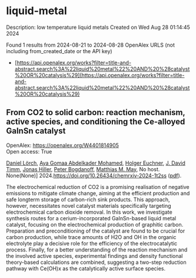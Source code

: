 # liquid-metal
Description: low temperature liquid metals
Created on Wed Aug 28 01:14:45 2024

Found 1 results from 2024-08-21 to 2024-08-28
OpenAlex URLS (not including from_created_date or the API key)
- [https://api.openalex.org/works?filter=title-and-abstract.search%3A%22liquid%20metal%22%20AND%20%28catalyst%20OR%20catalysis%29](https://api.openalex.org/works?filter=title-and-abstract.search%3A%22liquid%20metal%22%20AND%20%28catalyst%20OR%20catalysis%29)

## From CO2 to solid carbon: reaction mechanism, active species, and conditioning the Ce-alloyed GaInSn catalyst   

OpenAlex: https://openalex.org/W4401814905    
Open access: True
    
[Daniel Lörch](https://openalex.org/A5064317736), [Aya Gomaa Abdelkader Mohamed](https://openalex.org/A5059375955), [Holger Euchner](https://openalex.org/A5067661545), [J. David Timm](https://openalex.org/A5045549969), [Jonas Hiller](https://openalex.org/A5083563585), [Peter Bogdanoff](https://openalex.org/A5017548688), [Matthias M. May](https://openalex.org/A5010478591), No host. None(None)] 2024.https://doi.org/10.26434/chemrxiv-2024-1t2ss ([pdf](https://chemrxiv.org/engage/api-gateway/chemrxiv/assets/orp/resource/item/66c7743120ac769e5f79ebb7/original/from-co2-to-solid-carbon-reaction-mechanism-active-species-and-conditioning-the-ce-alloyed-ga-in-sn-catalyst.pdf)).
    
The electrochemical reduction of CO2 is a promising realisation of negative emissions to mitigate climate change, aiming at the efficient production and safe longterm storage of carbon-rich sink products. This approach, however, necessitates novel catalyst materials specifically targeting electrochemical carbon dioxide removal. In this work, we investigate synthesis routes for a cerium-incorporated GaInSn-based liquid metal catalyst, focusing on the electrochemical production of graphitic carbon. Preparation and preconditioning of the catalyst are found to be crucial for carbon production, while trace amounts of H2O and OH in the organic electrolyte play a decisive role for the efficiency of the electrocatalytic process. Finally, for a better understanding of the reaction mechanism and the involved active species, experimental findings and density functional theory-based calculations are combined, suggesting a two-step reduction pathway with Ce(OH)x as the catalytically active surface species.    

    
